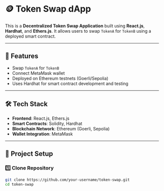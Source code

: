 # 🪙 Token Swap dApp

This is a **Decentralized Token Swap Application** built using **React.js**, **Hardhat**, and **Ethers.js**. It allows users to swap `TokenA` for `TokenB` using a deployed smart contract.

---

## 🚀 Features
- Swap `TokenA` for `TokenB`
- Connect MetaMask wallet
- Deployed on Ethereum testnets (Goerli/Sepolia)
- Uses Hardhat for smart contract development and testing

---

## 🛠️ Tech Stack
- **Frontend**: React.js, Ethers.js
- **Smart Contracts**: Solidity, Hardhat
- **Blockchain Network**: Ethereum (Goerli, Sepolia)
- **Wallet Integration**: MetaMask

---

## 📌 Project Setup

### 1️⃣ **Clone Repository**
```bash
git clone https://github.com/your-username/token-swap.git
cd token-swap
